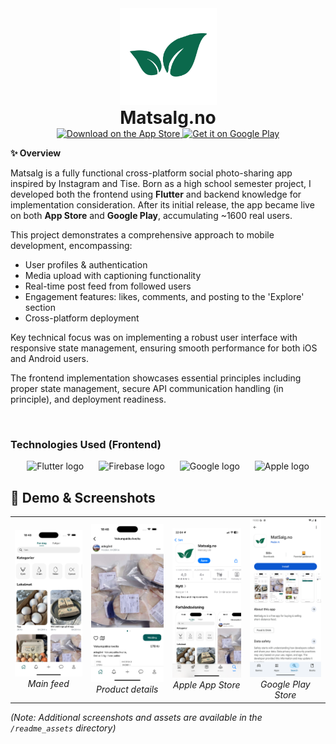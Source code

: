 <div align="center">
  <img src="readme_assets/matsalg_leaf_transp.png" alt="Matsalg Logo" width="155" style="margin-bottom: 0;"/>

  <h1 style="margin: 0; padding: 0;">Matsalg.no</h1>

  <a href="https://apps.apple.com/us/app/matsalg-no/id6739165687">
    <img alt="Download on the App Store" title="App Store" src="http://i.imgur.com/0n2zqHD.png" width="155">
  </a>

  <a href="https://play.google.com/store/apps/details?id=com.matsalg.no&hl=no">
    <img alt="Get it on Google Play" title="Google Play" src="http://i.imgur.com/mtGRPuM.png" width="155">
  </a>
</div>




**✨ Overview**

Matsalg is a fully functional cross-platform social photo-sharing app inspired by Instagram and Tise. Born as a high school semester project, I developed both the frontend using **Flutter** and backend knowledge for implementation consideration. After its initial release, the app became live on both **App Store** and **Google Play**, accumulating ~1600 real users.

This project demonstrates a comprehensive approach to mobile development, encompassing:

- User profiles & authentication
- Media upload with captioning functionality 
- Real-time post feed from followed users
- Engagement features: likes, comments, and posting to the 'Explore' section 
- Cross-platform deployment

Key technical focus was on implementing a robust user interface with responsive state management, ensuring smooth performance for both iOS and Android users.

The frontend implementation showcases essential principles including proper state management, secure API communication handling (in principle), and deployment readiness.

<br/>

### Technologies Used (Frontend)

<div align="center" style="margin-bottom: 20px;">
  <img src="https://cdn.jsdelivr.net/gh/devicons/devicon/icons/flutter/flutter-original.svg" height="45" alt="Flutter logo" style="margin-right: 20px;"/>
  <img src="https://cdn.jsdelivr.net/gh/devicons/devicon/icons/firebase/firebase-plain.svg" height="45" alt="Firebase logo" style="margin-right: 20px;"/>
  <img src="https://cdn.jsdelivr.net/gh/devicons/devicon/icons/google/google-original.svg" height="45" alt="Google logo" style="margin-right: 20px;"/>
  <img src="https://cdn.jsdelivr.net/gh/devicons/devicon/icons/apple/apple-original.svg" height="45" alt="Apple logo"/>
</div>

## 📱 Demo & Screenshots
<div align="center">
  <table>
    <tr>
      <td align="center">
        <img src="readme_assets/home.png" alt="Home Screen" width="170"/><br/>
        <em>Main feed</em>
      </td>
      <td align="center">
        <img src="readme_assets/details.png" alt="Details Screen" width="170"/><br/>
        <em>Product details</em>
      </td>
      <td align="center">
        <img src="readme_assets/app_store.png" alt="App Store" width="170"/><br/>
        <em>Apple App Store</em>
      </td>
      <td align="center">
        <img src="readme_assets/google_play.png" alt="Google Play" width="170"/><br/>
        <em>Google Play Store</em>
      </td>
    </tr>
  </table>
</div>

*(Note: Additional screenshots and assets are available in the `/readme_assets` directory)*


